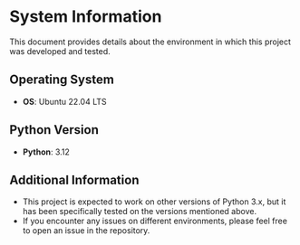 # System Information

This document provides details about the environment in which this project was developed and tested.

## Operating System
- **OS**: Ubuntu 22.04 LTS

## Python Version
- **Python**: 3.12

## Additional Information
- This project is expected to work on other versions of Python 3.x, but it has been specifically tested on the versions mentioned above.
- If you encounter any issues on different environments, please feel free to open an issue in the repository.
